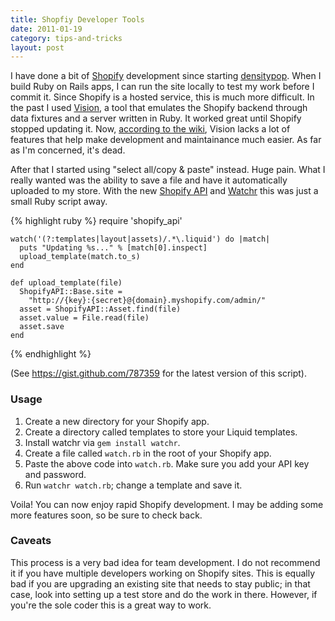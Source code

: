 ```yaml
---
title: Shopfiy Developer Tools
date: 2011-01-19
category: tips-and-tricks
layout: post
---
```


I have done a bit of [Shopify](http://www.shopify.com) development since starting [densitypop](http://blog.densitypop.com). When I build Ruby on Rails apps, I can run the site locally to test my work before I commit it. Since Shopify is a hosted service, this is much more difficult. In the past I used [Vision](http://vision.shopify.com/), a tool that emulates the Shopify backend through data fixtures and a server written in Ruby. It worked great until Shopify stopped updating it. Now, [according to the wiki](http://wiki.shopify.com/Vision#Vision_Troubleshooting), Vision lacks a lot of features that help make development and maintainance much easier. As far as I'm concerned, it's dead.

After that I started using "select all/copy & paste" instead. Huge pain. What I really wanted was the ability to save a file and have it automatically uploaded to my store. With the new [Shopify API](http://www.shopify.com/developers) and [Watchr](https://github.com/mynyml/watchr) this was just a small Ruby script away.

{% highlight ruby %}
    require 'shopify_api'

    watch('(?:templates|layout|assets)/.*\.liquid') do |match|
      puts "Updating %s..." % [match[0].inspect]
      upload_template(match.to_s)
    end

    def upload_template(file)
      ShopifyAPI::Base.site =
        "http://{key}:{secret}@{domain}.myshopify.com/admin/"
      asset = ShopifyAPI::Asset.find(file)
      asset.value = File.read(file)
      asset.save
    end
{% endhighlight %}

(See <https://gist.github.com/787359> for the latest version of this script).

### Usage

1. Create a new directory for your Shopify app.
2. Create a directory called templates to store your Liquid templates.
3. Install watchr via `gem install watchr`.
4. Create a file called `watch.rb` in the root of your Shopify app.
5. Paste the above code into `watch.rb`. Make sure you add your API key and password.
6. Run `watchr watch.rb`; change a template and save it.

Voila! You can now enjoy rapid Shopify development. I may be adding some more features soon, so be sure to check back.

### Caveats

This process is a very bad idea for team development. I do not recommend it if you have multiple developers working on Shopify sites. This is equally bad if you are upgrading an existing site that needs to stay public; in that case, look into setting up a test store and do the work in there. However, if you're the sole coder this is a great way to work.

